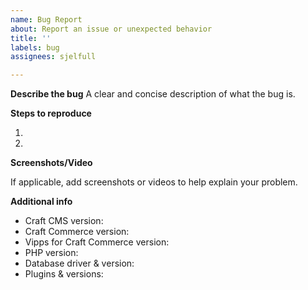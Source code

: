 ```yaml
---
name: Bug Report
about: Report an issue or unexpected behavior
title: ''
labels: bug
assignees: sjelfull

---
```


**Describe the bug**
A clear and concise description of what the bug is.

**Steps to reproduce**

1. 
2.

**Screenshots/Video**

If applicable, add screenshots or videos to help explain your problem.

**Additional info**
- Craft CMS version:
- Craft Commerce version:
- Vipps for Craft Commerce version:
- PHP version:
- Database driver & version:
- Plugins & versions:
